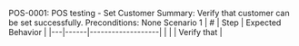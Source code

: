 POS-0001: POS testing - Set Customer
Summary: Verify that customer can be set successfully.
Preconditions: None
Scenario 1
 | \# | Step | Expected Behavior | 
 |---|------|-------------------| 
 |   |      | Verify that       | 
